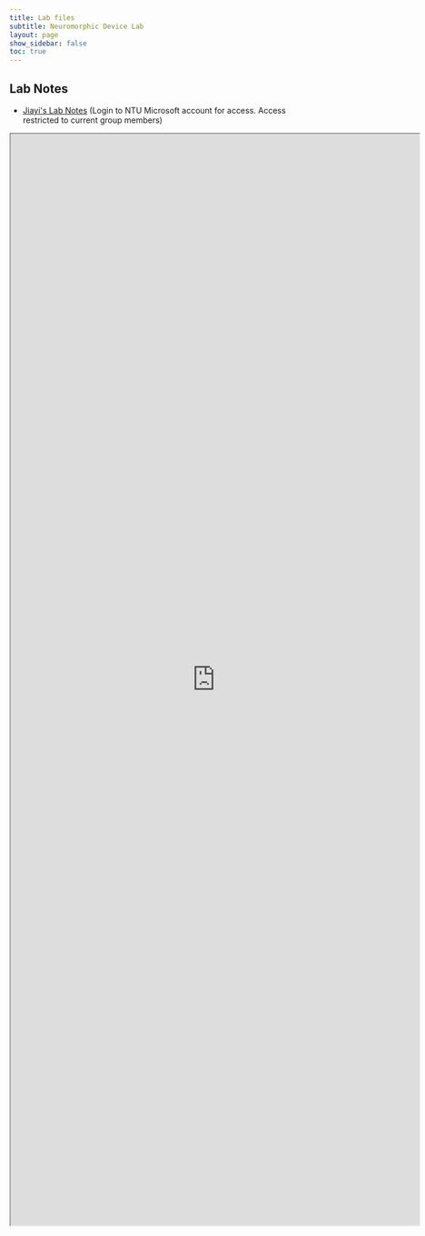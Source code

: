 ```yaml
---
title: Lab files
subtitle: Neuromorphic Device Lab
layout: page
show_sidebar: false
toc: true
---
```


## Lab Notes

* [Jiayi's Lab Notes](https://entuedu-my.sharepoint.com/:f:/g/personal/jiayi004_e_ntu_edu_sg/EumpEeYTNK9Dk9fcg-wJW94Bsaks6iMKTj-WWTwdnTTlzA?e=rTeIOF) (Login to NTU Microsoft account for access. Access restricted to current group members)

<iframe width="720" height="1920" src="https://entuedu-my.sharepoint.com/:f:/g/personal/jiayi004_e_ntu_edu_sg/EumpEeYTNK9Dk9fcg-wJW94Bsaks6iMKTj-WWTwdnTTlzA&amp;action=embedview&amp;wdPrint=0&amp;wdEmbedCode=0" title="Test for Onedrive embed">
</iframe>
<!-- 
<iframe src="https://entuedu-my.sharepoint.com/personal/jiayi004_e_ntu_edu_sg/_layouts/15/Doc.aspx?sourcedoc={b6b270d2-c30d-46a8-933c-bd8de76c690a}&amp;action=embedview&amp;wdPrint=0&amp;wdEmbedCode=0" width="720px" height="2048px" frameborder="0"></iframe> -->